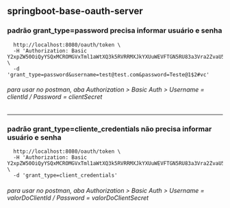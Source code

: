 ## springboot-base-oauth-server

### padrão grant_type=password precisa informar usuário e senha
```curl -X POST \
  http://localhost:8080/oauth/token \
  -H 'Authorization: Basic Y2xpZW50OiQyYSQxMCROMGVxTml1aWtXQ3k5RVRRMXJkYXUuWEVFTGN5RU83a3Vra2ZvaU5JU2svOUY3Z3c2ZUIwVw==' \
  -d 'grant_type=password&username=test@test.com&password=Teste@1$2#vc'
```
###### para usar no postman, aba Authorization > Basic Auth > Username = clientId / Password = clientSecret

<hr></hr>

### padrão grant_type=cliente_credentials não precisa informar usuário e senha

```curl -X POST \
  http://localhost:8080/oauth/token \
  -H 'Authorization: Basic Y2xpZW50OiQyYSQxMCROMGVxTml1aWtXQ3k5RVRRMXJkYXUuWEVFTGN5RU83a3Vra2ZvaU5JU2svOUY3Z3c2ZUIwVw==' \
  -d 'grant_type=client_credentials'
```
  
###### para usar no postman, aba Authorization > Basic Auth > Username = valorDoClientId / Password = valorDoClientSecret